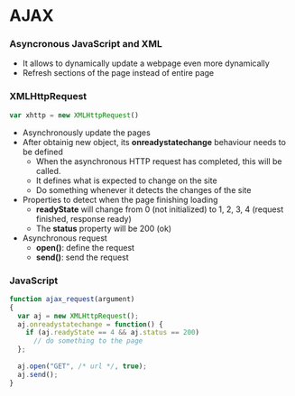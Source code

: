 # AJAX
### Asyncronous JavaScript and XML
- It allows to dynamically update a webpage even more dynamically
- Refresh sections of the page instead of entire page

### XMLHttpRequest
```javascript
var xhttp = new XMLHttpRequest()
```
- Asynchronously update the pages
- After obtainig new object, its **onreadystatechange** behaviour needs to be defined
  - When the asynchronous HTTP request has completed, this will be called.
  - It defines what is expected to change on the site
  - Do something whenever it detects the changes of the site
- Properties to detect when the page finishing loading
  - **readyState** will change from 0 (not initialized) to 1, 2, 3, 4 (request finished, response ready)
  - The **status** property will be 200 (ok)
- Asynchronous request
  - **open()**: define the request
  - **send()**: send the request

### JavaScript
```javascript
function ajax_request(argument)
{
  var aj = new XMLHttpRequest();
  aj.onreadystatechange = function() {
    if (aj.readyState == 4 && aj.status == 200)
      // do something to the page
  };
  
  aj.open("GET", /* url */, true);
  aj.send();
}
```
